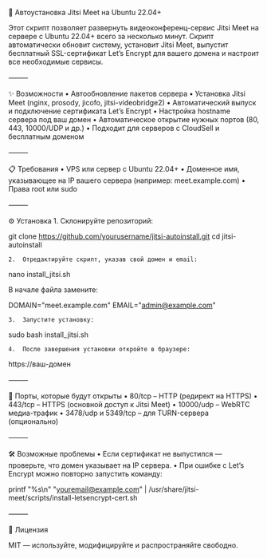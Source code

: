🚀 Автоустановка Jitsi Meet на Ubuntu 22.04+

Этот скрипт позволяет развернуть видеоконференц-сервис Jitsi Meet на сервере с Ubuntu 22.04+ всего за несколько минут.
Скрипт автоматически обновит систему, установит Jitsi Meet, выпустит бесплатный SSL-сертификат Let’s Encrypt для вашего домена и настроит все необходимые сервисы.

⸻

✨ Возможности
	•	Автообновление пакетов сервера
	•	Установка Jitsi Meet (nginx, prosody, jicofo, jitsi-videobridge2)
	•	Автоматический выпуск и подключение сертификата Let’s Encrypt
	•	Настройка hostname сервера под ваш домен
	•	Автоматическое открытие нужных портов (80, 443, 10000/UDP и др.)
	•	Подходит для серверов с CloudSell и бесплатным доменом

⸻

📋 Требования
	•	VPS или сервер с Ubuntu 22.04+
	•	Доменное имя, указывающее на IP вашего сервера (например: meet.example.com)
	•	Права root или sudo

⸻

⚙️ Установка
	1.	Склонируйте репозиторий:

git clone https://github.com/yourusername/jitsi-autoinstall.git
cd jitsi-autoinstall

	2.	Отредактируйте скрипт, указав свой домен и email:

nano install_jitsi.sh

В начале файла замените:

DOMAIN="meet.example.com"
EMAIL="admin@example.com"

	3.	Запустите установку:

sudo bash install_jitsi.sh

	4.	После завершения установки откройте в браузере:

https://ваш-домен


⸻

🔑 Порты, которые будут открыты
	•	80/tcp – HTTP (редирект на HTTPS)
	•	443/tcp – HTTPS (основной доступ к Jitsi Meet)
	•	10000/udp – WebRTC медиа-трафик
	•	3478/udp и 5349/tcp – для TURN-сервера (опционально)

⸻

🛠️ Возможные проблемы
	•	Если сертификат не выпустился — проверьте, что домен указывает на IP сервера.
	•	При ошибке с Let’s Encrypt можно повторно запустить команду:

printf "%s\n" "youremail@example.com" | /usr/share/jitsi-meet/scripts/install-letsencrypt-cert.sh


⸻

📜 Лицензия

MIT — используйте, модифицируйте и распространяйте свободно.
